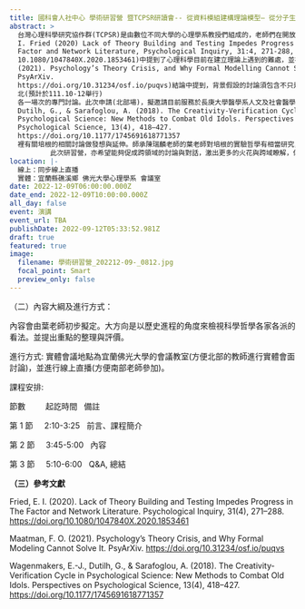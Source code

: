 ```yaml
---
title: 國科會人社中心 學術研習營 暨TCPSR研讀會-- 從資料模組建構理論模型— 從分子生物學實作談起
abstract: >
  台灣心理科學研究協作群(TCPSR)是由數位不同大學的心理學系教授們組成的，老師們在開放科學相關議題上有相似的理念，希望可以提高台灣心理學界對於開放科學的關注。近年心理學界也是不少學者提出的議題，並提出經典實驗無法重現的危機，TCPSR的老師們面對這樣的問題，希望透過建立平台、講座推廣開放科學的理念和實踐。近期TCPSR的老師們讀書會的文本(Eiko
  I. Fried (2020) Lack of Theory Building and Testing Impedes Progress in The
  Factor and Network Literature, Psychological Inquiry, 31:4, 271-288, DOI:
  10.1080/1047840X.2020.1853461)中提到了心理科學目前在建立理論上遇到的難處，並在參考的文章(Maatman, F. O.
  (2021). Psychology’s Theory Crisis, and Why Formal Modelling Cannot Solve It.
  PsyArXiv.
  https://doi.org/10.31234/osf.io/puqvs)結論中提到，背景假設的討論須包含不只是理論，還有哲學。經過讀書會的討論，大家對於科學哲學的理論建立感到很有興趣，希望更了解科學哲學。繼本學期(111.3-6)進行了成大歷史系區曣中老師及中正哲學系陳瑞麟老師的演講後，學員們仍意猶未盡，希望藉由繼續邀請更多相關背景的老師來加入討論。因此此次希望能藉由人社中心補助研習營的方式，進行南(預計於112.2-4舉行)
  北(預計於111.10-12舉行)
  各一場次的專門討論。此次申請(北部場)，擬邀請目前服務於長庚大學醫學系人文及社會醫學科的葉筱凡助理教授，針對參考文獻中Wagenmakers, E.-J.,
  Dutilh, G., & Sarafoglou, A. (2018). The Creativity-Verification Cycle in
  Psychological Science: New Methods to Combat Old Idols. Perspectives on
  Psychological Science, 13(4), 418–427.
  https://doi.org/10.1177/1745691618771357
  裡有關培根的相關討論做發想與延伸。師承陳瑞麟老師的葉老師對培根的實驗哲學有相當研究，並也對各領域內的相關科學哲學討論多所涉獵，故能對心理學界的理論及重複危機提出其個人的獨到見解。
          此次研習營，亦希望能夠促成跨領域的討論與對話，激出更多的火花與跨域瞭解，俾利未來對彼此及增進對自我領域(長處與不足之處)的瞭解，從不同的角度提出不同規模的解方或行動方案。
location: |-
  線上：同步線上直播
  實體：宜蘭縣礁溪鄉 佛光大學心理學系 會議室  
date: 2022-12-09T06:00:00.000Z
date_end: 2022-12-09T10:00:00.000Z
all_day: false
event: 演講
event_url: TBA
publishDate: 2022-09-12T05:33:52.981Z
draft: true
featured: true
image:
  filename: 學術研習營_202212-09-_0812.jpg
  focal_point: Smart
  preview_only: false
---
```

（二）內容大綱及進行方式：

內容會由葉老師初步擬定。大方向是以歷史進程的角度來檢視科學哲學各家各派的看法。並提出重點的整理與評價。

進行方式: 實體會議地點為宜蘭佛光大學的會議教室(方便北部的教師進行實體會面討論)，並進行線上直播(方便南部老師參加)。

課程安排:

節數         起訖時間   備註

第 1 節     2:10-3:25   前言、課程簡介

第 2 節     3:45-5:00   內容

第 3 節     5:10-6:00   Q&A, 總結

**（三）參考文獻**

Fried, E. I. (2020). Lack of Theory Building and Testing Impedes Progress in The Factor and Network Literature. Psychological Inquiry, 31(4), 271–288. <https://doi.org/10.1080/1047840X.2020.1853461>

Maatman, F. O. (2021). Psychology’s Theory Crisis, and Why Formal Modeling Cannot Solve It. PsyArXiv. <https://doi.org/10.31234/osf.io/puqvs>

Wagenmakers, E.-J., Dutilh, G., & Sarafoglou, A. (2018). The Creativity-Verification Cycle in Psychological Science: New Methods to Combat Old Idols. Perspectives on Psychological Science, 13(4), 418–427. <https://doi.org/10.1177/1745691618771357>